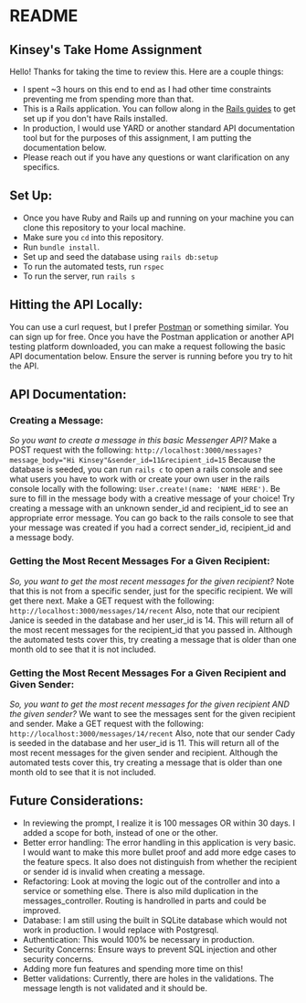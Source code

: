 # README
## Kinsey's Take Home Assignment

Hello! Thanks for taking the time to review this. Here are a couple things:
* I spent ~3 hours on this end to end as I had other time constraints preventing me from spending more than that. 
* This is a Rails application. You can follow along in the [Rails guides](https://guides.rubyonrails.org/getting_started.html) to get set up if you don't have Rails installed.
* In production, I would use YARD or another standard API documentation tool but for the purposes of this assignment, I am putting the documentation below. 
* Please reach out if you have any questions or want clarification on any specifics. 

## Set Up:
* Once you have Ruby and Rails up and running on your machine you can clone this repository to your local machine.
* Make sure you `cd` into this repository.
* Run `bundle install`.
* Set up and seed the database using `rails db:setup`
* To run the automated tests, run `rspec`
* To run the server, run `rails s`

## Hitting the API Locally:
You can use a curl request, but I prefer [Postman](https://www.postman.com/) or something similar. You can sign up for free. Once you have the Postman application or another API testing platform downloaded, you can make a request following the basic API documentation below. Ensure the server is running before you try to hit the API. 

## API Documentation:
### Creating a Message:
*So you want to create a message in this basic Messenger API?*
Make a POST request with the following: `http://localhost:3000/messages?message_body="Hi Kinsey"&sender_id=11&recipient_id=15`
Because the database is seeded, you can run `rails c` to open a rails console and see what users you have to work with or create your own user in the rails console locally with the following: `User.create!(name: 'NAME HERE')`. Be sure to fill in the message body with a creative message of your choice! Try creating a message with an unknown sender_id and recipient_id to see an appropriate error message. You can go back to the rails console to see that your message was created if you had a correct sender_id, recipient_id and a message body. 

### Getting the Most Recent Messages For a Given Recipient:
*So, you want to get the most recent messages for the given recipient?*
Note that this is not from a specific sender, just for the specific recipient. We will get there next. Make a GET request with the following: `http://localhost:3000/messages/14/recent`
Also, note that our recipient Janice is seeded in the database and her user_id is 14. This will return all of the most recent messages for the recipient_id that you passed in. Although the automated tests cover this, try creating a message that is older than one month old to see that it is not included.

### Getting the Most Recent Messages For a Given Recipient and Given Sender:
*So, you want to get the most recent messages for the given recipient AND the given sender?*
We want to see the messages sent for the given recipient and sender. Make a GET request with the following: `http://localhost:3000/messages/14/recent`
Also, note that our sender Cady is seeded in the database and her user_id is 11. This will return all of the most recent messages for the given sender and recipient. Although the automated tests cover this, try creating a message that is older than one month old to see that it is not included. 

## Future Considerations:
* In reviewing the prompt, I realize it is 100 messages OR within 30 days. I added a scope for both, instead of one or the other.
* Better error handling: The error handling in this application is very basic. I would want to make this more bullet proof and add more edge cases to the feature specs. It also does not distinguish from whether the recipient or sender id is invalid when creating a message.
* Refactoring: Look at moving the logic out of the controller and into a service or something else. There is also mild duplication in the messages_controller. Routing is handrolled in parts and could be improved. 
* Database: I am still using the built in SQLite database which would not work in production. I would replace with Postgresql. 
* Authentication: This would 100% be necessary in production. 
* Security Concerns: Ensure ways to prevent SQL injection and other security concerns. 
* Adding more fun features and spending more time on this!
* Better validations: Currently, there are holes in the validations. The message length is not validated and it should be. 
